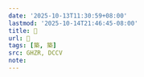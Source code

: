 ```yaml
---
date: '2025-10-13T11:30:59+08:00'
lastmod: '2025-10-14T21:46:45-08:00'
title: 󰧴
url: 󰧴
tags: [築, 築]
src: GHZR, DCCV
note:
---
```

